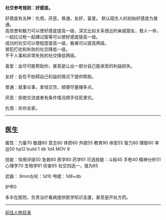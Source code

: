 
**社交参考规则：好感度。**

好感度有五种：仇恨，厌恶，普通，友好，喜爱。
默认陌生人的初始好感度为普通。  
高信誉和魅力可以使好感度提高一级，深交比如关系很近的亲戚朋友，救人一命，一起扛过枪一起蹲过窗等可以使好感度提高一级。  
成功的社交可以使程度提高一级，极难可以提高两级。  
冒犯打扰和失败的社交降低一级。  
不干人事和非常失败的社交降低两级。  

喜爱：会尽可能帮助你，甚至是让出一部分自己能承受的利益损失。

友好：会在不妨碍自己利益的情况下提供帮助。

普通：就事论事，拿钱交货，顺便尽量赚多点。

厌恶：拒绝交流或者有条件情况顺手往死里坑。

仇恨：杀你全家。

---
## 医生

属性：力量70 敏捷60 意志60 体质60 外貌55 教育90 体型55 智力60 理智60 幸运50 hp12 build 1 db 1d4 MOV 9

技能：信用评级50 急救80 医学80 药学61
可选技能：斗殴45 手枪40 精神分析51 心理学70 生物学61 侦查65 社交四选一，值为65

武器：
9mm左轮：1d10
甩棍：1d8+db

护甲0

多半在医院，负责治疗看病提供医学知识支援，甚至是开处方药。

---

[前往人物目录](../人物目录.md)